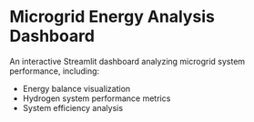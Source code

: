 # Microgrid Energy Analysis Dashboard

An interactive Streamlit dashboard analyzing microgrid system performance, including:
- Energy balance visualization
- Hydrogen system performance metrics
- System efficiency analysis
